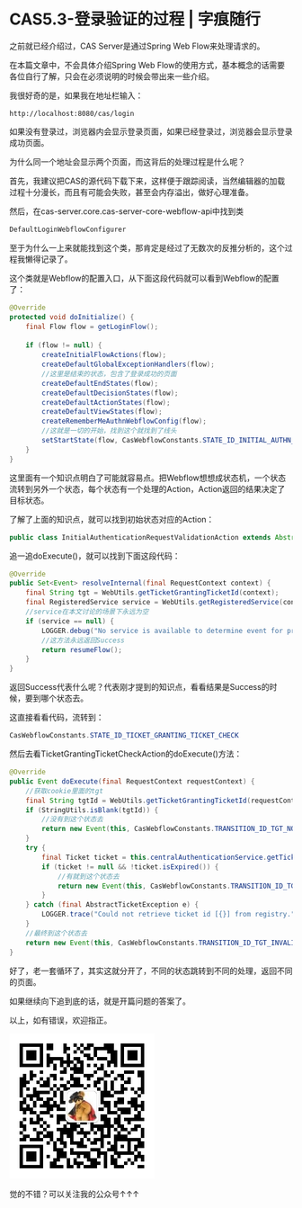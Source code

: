 # CAS5.3-登录验证的过程 | 字痕随行

之前就已经介绍过，CAS Server是通过Spring Web Flow来处理请求的。

在本篇文章中，不会具体介绍Spring Web Flow的使用方式，基本概念的话需要各位自行了解，只会在必须说明的时候会带出来一些介绍。

我很好奇的是，如果我在地址栏输入：

```Plain Text
http://localhost:8080/cas/login
```
如果没有登录过，浏览器内会显示登录页面，如果已经登录过，浏览器会显示登录成功页面。

为什么同一个地址会显示两个页面，而这背后的处理过程是什么呢？

首先，我建议把CAS的源代码下载下来，这样便于跟踪阅读，当然编辑器的加载过程十分漫长，而且有可能会失败，甚至会内存溢出，做好心理准备。

然后，在cas-server.core.cas-server-core-webflow-api中找到类

```java
DefaultLoginWebflowConfigurer
```
至于为什么一上来就能找到这个类，那肯定是经过了无数次的反推分析的，这个过程我懒得记录了。

这个类就是Webflow的配置入口，从下面这段代码就可以看到Webflow的配置了：

```java
@Override
protected void doInitialize() {
    final Flow flow = getLoginFlow();

    if (flow != null) {
        createInitialFlowActions(flow);
        createDefaultGlobalExceptionHandlers(flow);
        //这里是结束的状态，包含了登录成功的页面
        createDefaultEndStates(flow);
        createDefaultDecisionStates(flow);
        createDefaultActionStates(flow);
        createDefaultViewStates(flow);
        createRememberMeAuthnWebflowConfig(flow);
        //这就是一切的开始，找到这个就找到了线头
        setStartState(flow, CasWebflowConstants.STATE_ID_INITIAL_AUTHN_REQUEST_VALIDATION_CHECK);
    }
}
```
这里面有一个知识点明白了可能就容易点。把Webflow想想成状态机，一个状态流转到另外一个状态，每个状态有一个处理的Action，Action返回的结果决定了目标状态。

了解了上面的知识点，就可以找到初始状态对应的Action：

```java
public class InitialAuthenticationRequestValidationAction extends AbstractAction {}
```
追一追doExecute()，就可以找到下面这段代码：

```java
@Override
public Set<Event> resolveInternal(final RequestContext context) {
    final String tgt = WebUtils.getTicketGrantingTicketId(context);
    final RegisteredService service = WebUtils.getRegisteredService(context);
    //service在本文讨论的场景下永远为空
    if (service == null) {
        LOGGER.debug("No service is available to determine event for principal");
        //这方法永远返回Success
        return resumeFlow();
    }
}
```
返回Success代表什么呢？代表刚才提到的知识点，看看结果是Success的时候，要到哪个状态去。

这直接看看代码，流转到：

```java
CasWebflowConstants.STATE_ID_TICKET_GRANTING_TICKET_CHECK
```
然后去看TicketGrantingTicketCheckAction的doExecute()方法：

```java
@Override
public Event doExecute(final RequestContext requestContext) {
    //获取cookie里面的tgt
    final String tgtId = WebUtils.getTicketGrantingTicketId(requestContext);
    if (StringUtils.isBlank(tgtId)) {
        //没有到这个状态去
        return new Event(this, CasWebflowConstants.TRANSITION_ID_TGT_NOT_EXISTS);
    }
    try {
        final Ticket ticket = this.centralAuthenticationService.getTicket(tgtId, Ticket.class);
        if (ticket != null && !ticket.isExpired()) {
            //有就到这个状态去
            return new Event(this, CasWebflowConstants.TRANSITION_ID_TGT_VALID);
        }
    } catch (final AbstractTicketException e) {
        LOGGER.trace("Could not retrieve ticket id [{}] from registry.", e.getMessage());
    }
    //最终到这个状态去
    return new Event(this, CasWebflowConstants.TRANSITION_ID_TGT_INVALID);
}
```
好了，老一套循环了，其实这就分开了，不同的状态跳转到不同的处理，返回不同的页面。

如果继续向下追到底的话，就是开篇问题的答案了。

以上，如有错误，欢迎指正。

![image](../../images/公众号.jpg)

觉的不错？可以关注我的公众号↑↑↑